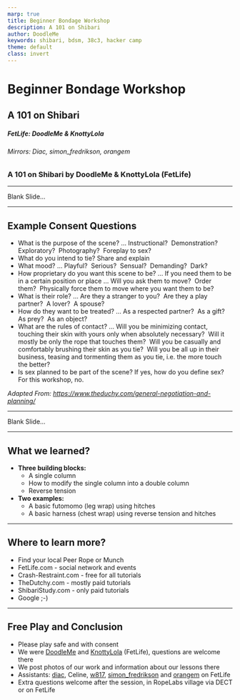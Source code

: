 ```yaml
---
marp: true
title: Beginner Bondage Workshop
description: A 101 on Shibari
author: DoodleMe
keywords: shibari, bdsm, 38c3, hacker camp
theme: default
class: invert
---
```


<style>
/* STYLES */
</style>

<!-- //// TITLE //// -->
# Beginner Bondage Workshop

<!-- SLIDES:START -->
## A 101 on Shibari

##### FetLife: DoodleMe & KnottyLola

###### Mirrors: Diac, simon_fredrikson, orangem
<!-- SLIDES:END -->

<!-- HANDOUT:START -->
### A 101 on Shibari by DoodleMe & KnottyLola (FetLife)
<!-- HANDOUT:END -->

<!-- SLIDES:START -->
---

<div class="blank-slide">
Blank Slide...
</div>

---
<!-- SLIDES:END -->

<!-- //// CONSENT //// -->
<div class="consent-section">

## Example Consent Questions

- What is the purpose of the scene? … Instructional?  Demonstration?  Exploratory?  Photography?  Foreplay to sex?
- What do you intend to tie? Share and explain
- What mood? … Playful?  Serious?  Sensual?  Demanding?  Dark?
- How proprietary do you want this scene to be? … If you need them to be in a certain position or place … Will you ask them to move?  Order them?  Physically force them to move where you want them to be?
- What is their role? … Are they a stranger to you?  Are they a play partner?  A lover?  A spouse?
- How do they want to be treated? … As a respected partner?  As a gift?  As prey?  As an object?
- What are the rules of contact? … Will you be minimizing contact, touching their skin with yours only when absolutely necessary?  Will it mostly be only the rope that touches them?  Will you be casually and comfortably brushing their skin as you tie?  Will you be all up in their business, teasing and tormenting them as you tie, i.e. the more touch the better?
- Is sex planned to be part of the scene? If yes, how do you define sex? For this workshop, no.

<!-- HANDOUT:START -->
*Adapted From: https://www.theduchy.com/general-negotiation-and-planning/*
<!-- HANDOUT:END -->
</div>

<!-- SLIDES:START -->
---

<div class="blank-slide">
Blank Slide...
</div>

---
<!-- SLIDES:END -->

<!-- //// RECAP //// -->
<div class="learning-section">

## What we learned?

- **Three building blocks:**
    - A single column
    - How to modify the single column into a double column
    - Reverse tension
- **Two examples:**
    - A basic futomomo (leg wrap) using hitches
    - A basic harness (chest wrap) using reverse tension and hitches

</div>

<!-- SLIDES:START -->
---
<!-- SLIDES:END -->

<!-- //// Resources //// -->
<div class="resources-section">

## Where to learn more?
- Find your local Peer Rope or Munch
- FetLife.com - social network and events
- Crash-Restraint.com - free for all tutorials
- TheDutchy.com - mostly paid tutorials
- ShibariStudy.com - only paid tutorials
- Google ;-)
</div>

<!-- SLIDES:START -->
---
<!-- SLIDES:END -->

<!-- //// CONTACT //// -->
<div class="contact-section">

## Free Play and Conclusion

- Please play safe and with consent
- We were [DoodleMe](http://fetlife.com/DoodleMe) and [KnottyLola](http://fetlife.com/KnottyLola) (FetLife), questions are welcome there
- We post photos of our work and information about our lessons there
- Assistants: [diac](http://fetlife.com/diac), Celine, [w817](http://fetlife.com/w817), [simon_fredrikson](http://fetlife.com/simon_fredrikson) and [orangem](https://fetlife.com/orangem) on FetLife
- Extra questions welcome after the session, in RopeLabs village via DECT or on FetLife</div>
